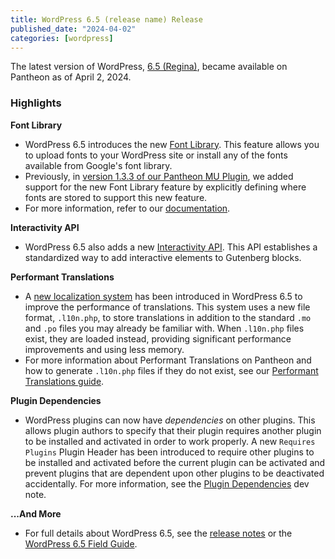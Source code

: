 ```yaml
---
title: WordPress 6.5 (release name) Release
published_date: "2024-04-02"
categories: [wordpress]
---
```


The latest version of WordPress, [6.5 (Regina)](https://wordpress.org/news/2024/04/regina/), became available on Pantheon as of April 2, 2024.

<h3>Highlights</h3>

<strong>Font Library</strong>

* WordPress 6.5 introduces the new [Font Library](https://make.wordpress.org/core/2024/03/14/new-feature-font-library/). This feature allows you to upload fonts to your WordPress site or install any of the fonts available from Google's font library.
* Previously, in [version 1.3.3 of our Pantheon MU Plugin](/release-notes/2024/03/pantheon-mu-plugin-1-3-3), we added support for the new Font Library feature by explicitly defining where fonts are stored to support this new feature.
* For more information, refer to our [documentation](/guides/wordpress-configurations/wordpress-font-library).

<strong>Interactivity API</strong>

* WordPress 6.5 also adds a new [Interactivity API](https://make.wordpress.org/core/2024/03/04/interactivity-api-dev-note/). This API establishes a standardized way to add interactive elements to Gutenberg blocks.

<strong>Performant Translations</strong>

* A [new localization system](https://make.wordpress.org/core/2024/02/27/i18n-improvements-6-5-performant-translations/) has been introduced in WordPress 6.5 to improve the performance of translations. This system uses a new file format, `.l10n.php`, to store translations in addition to the standard `.mo` and `.po` files you may already be familiar with. When `.l10n.php` files exist, they are loaded instead, providing significant performance improvements and using less memory. 
* For more information about Performant Translations on Pantheon and how to generate `.l10n.php` files if they do not exist, see our [Performant Translations guide](/guides/wordpress-developer/performant-translations).

<strong>Plugin Dependencies</strong>

* WordPress plugins can now have _dependencies_ on other plugins. This allows plugin authors to specify that their plugin requires another plugin to be installed and activated in order to work properly. A new `Requires Plugins` Plugin Header has been introduced to require other plugins to be installed and activated before the current plugin can be activated and prevent plugins that are dependent upon other plugins to be deactivated accidentally. For more information, see the [Plugin Dependencies](https://make.wordpress.org/core/2024/03/05/introducing-plugin-dependencies-in-wordpress-6-5/) dev note.

<strong>...And More</strong>

* For full details about WordPress 6.5, see the [release notes](https://wordpress.org/news/2024/03/wordpress-6-5-release/) or the [WordPress 6.5 Field Guide](https://make.wordpress.org/core/2024/03/15/wordpress-6-5-field-guide/).